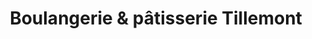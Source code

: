 ---
title: "Boulangerie & pâtisserie Tillemont"
url: /montreal/boulangerie-and-patisserie-tillemont/
shop: bakery
---